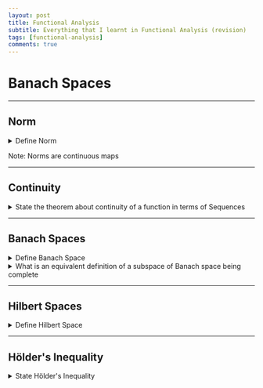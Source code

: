 ```yaml
---
layout: post
title: Functional Analysis
subtitle: Everything that I learnt in Functional Analysis (revision)
tags: [functional-analysis]
comments: true
---
```


# Banach Spaces

---

## Norm

<details>
<summary> Define Norm </summary>
<p> Let $X$ be a vector space over a field $\mathbb{F}$. A norm $\norm{\cdot} : X \to \mathbb{R}$ is a function such that $\forall x,y \in X$ and $\forall \lambda \in \mathbb{F}$:</p>
<p> (N1) $\| x \| \geq 0 $ with $\| x \| = 0 \iff x = 0 $ </p>
<p> (N2) $\| \lambda x \| = | \lambda | \| x \| $ </p>
<p> (N3) $\| x + y \| \leq \| x \| + \| y \| $ (Triangle inequality) </p>
</details>

Note: Norms are continuous maps

---

## Continuity

<details> 
<summary> State the theorem about continuity of a function in terms of Sequences  </summary>
<b>Proposition:</b> A function $ f : (X, \| . \|_X) \to (Y, \| . \|_Y) $ is <b>continuous</b> if and only if $\forall x \in X $ and <b>every sequence</b> $ (x_n) $ in $ X $
\[ x_n \to x \implies f(x_n) \to f(x) \]
</details>

---

## Banach Spaces

<details>
<summary> Define Banach Space</summary>
<p> A <b>Normed space</b> $ (X, \| . \|) $ is a <b> Banach Space</b> if it is <b>Complete</b>, i.e every Cauchy Sequence in $X$ converges in X. </p>

</details>

<details> <summary>What is an equivalent definition of a subspace of Banach space being complete</summary>
    <p><b>Proposition: </b> Let $(X, \| . \|) $ be a Banach space, $ Y \subseteq X $ is a subspace of $X$. Then $ (Y, \| . \| ) $ is <b>Complete</b> iff $ Y \subseteq X $ is <b>closed</b> in $X$. </p>

    <p><b>Proof:</b> $\Rightarrow $ Let $ (y_n) $ be a sequence in $Y$ such that $y_n \to x \in X $. Then $(y_n)$ is Cauchy in $Y$ and by <b>uniqueness of limits</b> $y = x \in Y $. Thus $Y$ is <b>complete</b> </p>

    <p>$\Leftarrow$ If $(y_n)$ is a cauchy sequence in $(Y, \| . \|)$, then it is also a cauchy sequence in $(X, \| .\| ) $ and since $X$ is complete therefore $y_n \to x \in X $. But as $Y$ is closed (by assumption), it must be that $x \in Y$. Hence $(Y, \| . \|)$ is <b>complete</b> </p>

</details>

---

## Hilbert Spaces

<details> <summary> Define Hilbert Space</summary>
<p> A <b>Hilbert Space</b> is an <b>inner product space</b> $(X, \langle \cdot , \cdot \rangle)$ which is <b>complete</b> with respect to the <b>induced norm</b> $\| x \| = {\langle x, x \rangle}^\frac{1}{2} $ 

</p>

</details>

---

## Hölder's Inequality
<details> <summary> State Hölder's Inequality </summary>
<p> <b>Lemma:</b> 
Let $ 1 \leq p \lneq q \leq \infty $ be <b> conjugates exponents </b> i.e $ \frac{1}{p} + \frac{1}{q} = 1 $ (note: $\frac{1}{\infty} = 0 $). Then:
</p>
    <details> <summary> Euclidean Space form </summary>
        <p>
        1. $\forall x, y \in \mathbb{R}^n $ we have $ \abs{\sum_{i=1}^n x_i y_i } \leq \norm{x}{}_p \norm{y}{}_q $
        </p>
        <details> <summary> <b>Proof:</b></summary>
        <p>

        </p>
        </details>
    </details>
    <details> <summary> Sequence Space form </summary>
        <p>
        2. $\forall (x_n) $ in $ \ell^p $ and $ \forall (y_n)$ in $\ell^q$ the series $\sum_{i=1}^\infty x_i y_i $ converges absolutely and furthermore $\abs{\sum_{i=1}^\infty x_i y_i} \leq \norm{(x_n)}{}_{\ell^p} \cdot \norm{(y_n)}{}_{\ell^q}$
        </p>
        <details> <summary> <b>Proof:</b></summary>
        <p>

        </p>
        </details>
    </details>
    <details> <summary> Function Space form </summary>
    <p>
    3. If $ f \in L^p(\Omega)$ and $g \in L^q(\Omega)$ then $f \cdot g$ is integrable and $\abs{\int_{\Omega} f \cdot g } \leq \norm{f}{}_{L^p} \cdot \norm{g}{}_{L^q}$
    </p>
    </details>
    <details> <summary> <b>Proof:</b></summary>
    <p>

    </p>
    </details>
</details>

---

## Completeness

<details> 
    <summary> State the equivalent condition that a normed space is complete </summary>

    <b>Lemma:</b> Let $(x_n)$ be a <b>cauchy sequence</b> in a <b>normed space</b> $(X, \norm{\cdot}{})$. Then the following statements are equivalent:


    1. $(x_n)$ <b>converges</b>

    2. $(x_n)$ has a <b>convergent subsequence</b>.

        <details>
            <summary> <b>Proof:</b></summary>
            <p>
            $\Rightarrow$: (i) $ \implies $ (ii) is trivial.
            </p>
            <p>
            $\Leftarrow$: Suppose that <b>there exists</b> a <b>convergent subsequence</b> $ ( x_{n_k} ) $ such that $(x_{n_k}) \to x \in X$.
            Given any $\epsilon > 0$, $ \exists N \in \mathbb{N} $ such that $\forall n,m \geq N$ then $\norm{x_n - x_m}{} < \frac{\epsilon}{2}$ <br/>
            Furthermore, we can choose $ K \in \mathbb{N} $ such that $ \forall k \geq K $, $\norm{x_{n_k} - x}{} < \frac{\epsilon}{2}$. Then for 
            $n \geq N$, we can choose $k \geq K$ such that $n_k \geq N$ which gives:
            $$
                \norm{x_n - x}{} \leq \norm{x - x_{n_k}} + \norm{x_n - x_{n_k}} < 2 \frac{\epsilon}{2} = \epsilon

            $$
            </p>
        </details>

</details>

---

## Equivalent definition of Banach spaces
<details> <summary> What is the equivalent definition of a Banach Space in terms of Absolute convergence </summary>
<p> <b>Proposition:</b> 
Let $(X, \norm{\cdot})$ is a normed vector space. Then the following statements are equivalent:
</p>
<ol>
<li>$(X, \norm{\cdot})$ is a Banach Space.</li>
<li>Absolute convergence of series implies convergence in the space, i.e. for sequence $(x_n)$ in $X$ and corresponding partial sums $ s_n := \sum_{k=1}^n x_k $
we have that 
$$
\sum_{k=1}^\infty \norm{x_k} < \infty \implies s_n \to s \in X
$$
</li>
</ol>
    <details> <summary> <b>Proof:</b></summary>
    <p>
        $\Rightarrow$: If $\sum_{n=1}^\infty \norm{x_n} < \infty $ then $s_n$ is Cauchy because 
        $$
        \norm{s_n - s_m} = \norm{\sum_{k=n+1}^m x_k} \leq \sum_{k=n+1}^m \norm{x_k}
        $$
        and finally $ \exists N \in \mathbb{N} $ such that $\forall n,m \geq N$, $\sum_{k=N+1}^\infty \norm{x_k} \to 0$ as $N \to \infty$
        and so $\sum_{k=n+1}^m \norm{x_k} \leq \sum_{k=N+1}^\infty \norm{x_k} \to 0$.
        Finally since $X$ is a banach space therefore $s_n \to s \in X$
    </p>
    <p>
        $\Leftarrow$: Let $(x_n)$ be a Cauchy sequeunce in $X$. Choose a subsequence $(x_{n_k})$ such that $\norm{x_{n_k} - x_{n_{k+1}}} \leq 2^{-k}$.
        This is possible because $(x_n)$ is cauchy. Then $\sum_{k=1}^\infty \norm{x_{n_{k+1}} - x_{n_k}} \leq 1 < \infty$. So by our assumption,
        $\sum_{k=1}^\infty x_{n_{k+1}} - x_{n_k}$ converges. Thus, $x_{n_k} = x_{n_1} + \sum{i=1}^{k-1} x_{n_{i+1}} - x_{n_i}$ converges.
        Therefore, by proposition above describing equivalent definition of Banach spaces, we have that $(x_n)$ converges thus $X$ is a Banach space.
    </p>
    </details>
</details>

---


# Bounded Linear Operators

---

## Bounded Linear Operator
<details> <summary> Define Bounded Linear Operator </summary>
    <p>
    Let $(X, \norm{\cdot}{}_X)$ and $(Y, \norm{\cdot}{}_Y)$ be normed vector spaces (always assumed over the same field \mathbb{F}).
    Then we say that $T : X \to Y$  is a bounded linear operator (aka bounded linear transformation) if $T$ is linear (i.e. $T(x + ay) = T(x) + aT(y)$ $\forall x,y \in X$, $a \in \mathbb{F}$ 
    and $T$ has the property that there exists $M \in \mathbb{R}$ such that $ \forall x \in X$ $\norm{Tx}{}_Y \leq M \norm{x}{}_X$  .
    
    </p>
</details>
<details> <summary> Set of bounded operator notation </summary>
    <p>
    We let $L(X,Y) := \{T: X \to Y \  \text{bounded linear operator} \} $ which we equip with the so called operator norm which is 
    defined to be $\norm{T} := \inf{\{M : \norm{Tx}{}_Y \leq M \norm{x}{}_X \ \forall x \} }$
    </p>
    <p> Remark: $\norm{\cdot}{}_{L(X,Y)}$ is the only norm on $L(X,Y)$ (that we use). </p>
    <p> Remark: $L(X,Y) = L(X)$ notation wise. </p>

</details>

---

## Equivalent definitions of Bounded linear operators
<details> <summary> State 6 equivalend definitions of bounded linear operators</summary>
<p> 
    <b>Proposition:</b> 
    Let $X$ and $Y$ be normed vector spaces and let $T: X \to Y$ be a linear map. Then the following statements are equivalent:
    <ol>
        <li>$T$ is Uniformly continuous</li>
        <li>$T$ is Lipschitz continuous</li>
        <li>$T$ is continuous </li>
        <li>$T$ is  conituous at $x_0 = 0$ </li>
        <li>$\forall x \in X$ there exists $K \in \mathbb{R}^{\geq 0} $ such that $\norm{T(x)} \leq K$ </li>
        <li>$T \in L(X,Y)$ </li>
    </ol>

</p>
<p>
    <details> <summary> <b>Proof:</b></summary>
    <p>
        1 $ \implies $ 2 $ \implies $ 3 $ \implies $ 4, by prelim analysis (trivial to prove using epsilon delta)
    </p>

    <p>
        $4 \Rightarrow 5$:
        As $T$ is continuous at $x_0 = 0$, take $\epsilon = 1$, $\exists \delta > 0$ such that $\norm{T(x)} < 1$ when $x \in X$ and $\norm{x} < \delta$.
        Let $\omega \in X$ with $\norm{\omega} \leq 1$. Now, $\norm{\frac{\delta \omega}{2}} \leq \frac{\delta}{2} \norm{\omega} \leq \frac{\delta}{2} < \delta$.
        Thus $\norm{T\left(\frac{\delta \omega}{2}\right)} < 1$ and as $T$ is linear, therefore $T\left(\frac{\delta \omega}{2}\right) = \frac{\delta}{2} T(\omega)$.
        So take $K = \frac{2}{\delta}$ which gives that $T$ satisfies (5).
    </p> 
    <p>
        $5 \Rightarrow 6$:
        Let $K$ be such that $\norm{T(x)} \leq K$ for $x \in X$ such that $\norm{x} \leq 1$. Since $T(0) = 0$ (as $T$ is linear), therefore 
        $\norm{T(0)} \leq K \norm{0}$. Let $ y \in X$ such that $y \neq 0$ and as $\norm{\frac{y}{\norm{y}}} = 1$, so $\norm{T\left(\frac{y}{\norm{y}}\right)} \leq K $
        and therefore $\norm{T(y)} \leq K \norm{y}$. Thus $T \in L(X,Y)$
    </p>
    <p>
        $6 \Rightarrow 1$:
        $T$ is a bounded linear operator so, $\forall x, y \in X$, $\exits K \in \mathbb{R}$ such that $\norm{T(x) - T(y)} = \norm{T(x-y)} \leq K \norm{x-y}$.
        Fix $\epsilon > 0$ and let $\delta = \frac{\epsilon}{K}$. Then for $x,y \in X$ with $\norm{x-y} < \delta$, $\norm{T(x) - T(y)} \leq K \norm{x - y} < k \cdot \delta = \epsilon $.
        Hence $T$ is uniformly continuous.
    </p>
    </details>

</p>
</details>


---
<!-- 
# Template for new Theorem proof block
<details> <summary> Statement </summary>
<p> <b>Proposition:</b> 

</p>
    <details> <summary> <b>Proof:</b></summary>
    <p>

    </p>
    </details>


</details>
 -->
